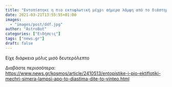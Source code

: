 ```yaml
---
title: "Εντοπίστηκε η πιο εκτυφλωτική μέχρι σήμερα λάμψη από το διάστημα – Δείτε το βίντεο"
date: 2021-03-21T13:55:55+01:00
images:
  - "images/post/ddf.jpg"
author: "AstroBot"
categories: ["Ειδήσεις"]
tags: ["news.gr"]
draft: false
---
```


Είχε διάρκεια μόλις μισό δευτερόλεπτο

Διαβάστε περισσότερα: https://www.news.gr/kosmos/article/2410513/entopistike-i-pio-ektiflotiki-mechri-simera-lampsi-apo-to-diastima-dite-to-vinteo.html
